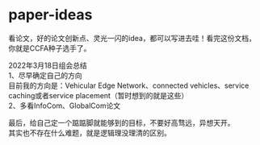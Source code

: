 # paper-ideas
看论文，好的论文创新点、灵光一闪的idea，都可以写进去哇！看完这份文档，你就是CCFA种子选手了。

2022年3月18日组会总结  
1、尽早确定自己的方向  
目前我的方向是：Vehicular Edge Network、connected vehicles、service caching或者service placement（暂时想到的就是这些）  
2、多看InfoCom、GlobalCom论文  

最后，给自己定一个踮踮脚就能够到的目标，不要好高骛远，异想天开。  
其实也不存在什么难题，就是逻辑理没理清的区别。  

